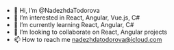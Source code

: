 - 👋 Hi, I’m @NadezhdaTodorova
- 👀 I’m interested in React, Angular, Vue.js, C#
- 🌱 I’m currently learning React, Angular, C#
- 💞️ I’m looking to collaborate on React, Angular projects
- 📫 How to reach me nadezhdatodorova@icloud.com

<!---
NadezhdaTodorova/NadezhdaTodorova is a ✨ special ✨ repository because its `README.md` (this file) appears on your GitHub profile.
You can click the Preview link to take a look at your changes.
--->
